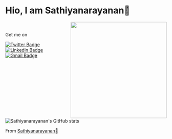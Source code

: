# Hio, I am Sathiyanarayanan👋 
<img align="right" src="https://media.giphy.com/media/LmNwrBhejkK9EFP504/giphy.gif" width="300px" />
<br>

Get me on

[![Twitter Badge](https://img.shields.io/badge/-@sathiya1622-1ca0f1?style=flat-square&labelColor=1ca0f1&logo=twitter&logoColor=white&link=https://twitter.com/sathiya1622)](https://twitter.com/sathiya1622)
[![Linkedin Badge](https://img.shields.io/badge/-Sathiyanarayanan-blue?style=flat-square&logo=Linkedin&logoColor=white&link=https://www.linkedin.com/in/sathiyanarayanan-m/)](https://www.linkedin.com/in/sathiyanarayanan-m/)
[![Gmail Badge](https://img.shields.io/badge/-sathiyastar2000@gmail.com-c14438?style=flat-square&logo=Gmail&logoColor=white&link=mailto:sathiyastar2000@gmail.com)](mailto:sathiyastar2000@gmail.com)

![Sathiyanarayanan's GitHub stats](https://github-readme-stats.vercel.app/api/?username=Sathiyanarayanan-M&show_icons=true&title_color=fff&icon_color=79ff97&text_color=9f9f9f&bg_color=151515)

From [Sathiyanarayanan💚](http://sathiyanarayanan-m.github.io/)
